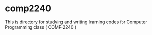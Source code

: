 # comp2240
This is directory for studying and writing learning codes for Computer Programming class ( COMP-2240 )
